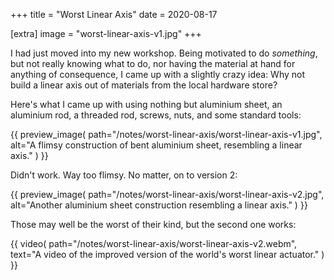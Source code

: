 +++
title = "Worst Linear Axis"
date = 2020-08-17

[extra]
image = "worst-linear-axis-v1.jpg"
+++

I had just moved into my new workshop. Being motivated to do *something*, but not really knowing what to do, nor having the material at hand for anything of consequence, I came up with a slightly crazy idea: Why not build a linear axis out of materials from the local hardware store?

Here's what I came up with using nothing but aluminium sheet, an aluminium rod, a threaded rod, screws, nuts, and some standard tools:

{{
    preview_image(
        path="/notes/worst-linear-axis/worst-linear-axis-v1.jpg",
        alt="A flimsy construction of bent aluminium sheet, resembling a linear axis."
    )
}}

Didn't work. Way too flimsy. No matter, on to version 2:

{{
    preview_image(
        path="/notes/worst-linear-axis/worst-linear-axis-v2.jpg",
        alt="Another aluminium sheet construction resembling a linear axis."
    )
}}

Those may well be the worst of their kind, but the second one works:

{{
    video(
        path="/notes/worst-linear-axis/worst-linear-axis-v2.webm",
        text="A video of the improved version of the world's worst linear actuator."
    )
}}
